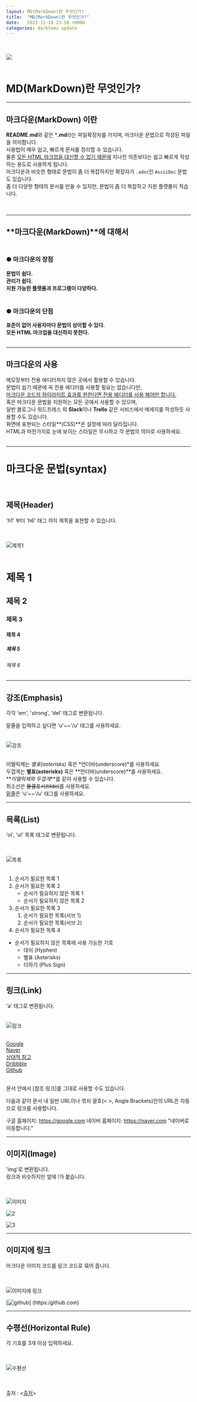```yaml
---
layout: MD(MarkDown)란 무엇인가?
title:  "MD(MarkDown)란 무엇인가?"
date:   2022-11-18 23:58 +0900
categories: darktemi update
---
```


<br><br>
<img src = "https://upload.wikimedia.org/wikipedia/commons/thumb/4/48/Markdown-mark.svg/300px-Markdown-mark.svg.png"><br><br>


# MD(MarkDown)란 무엇인가?<br>

---
## **마크다운(MarkDown)** 이란<Br>

**README.md**와 같은 ***.md**라는 파일확장자를 가지며, 마크다운 문법으로 작성된 파일을 의미합니다.<Br>
사용법이 매우 쉽고, 빠르게 문서를 정리할 수 있습니다.<br>
물론 <u>모든 HTML 마크업을 대신할 수 없기 때문에</u> 지나친 의존보다는 쉽고 빠르게 작성하는 용도로 사용하게 됩니다.<br>
마크다운과 비슷한 형태로 문법이 좀 더 복잡하지만 확장자가 `.adoc`인 `AsciiDoc` 문법도 있습니다.<br>
좀 더 다양한 형태의 문서를 만들 수 있지만, 문법이 좀 더 복잡하고 지원 플랫폼이 적습니다.<br><br><br>

---
## **마크다운(MarkDown)**에 대해서<br><br>

### **● 마크다운의 장점**<br>


**문법이 쉽다.**<br>
**관리가 쉽다.**<br>
**지원 가능한 플랫폼과 프로그램이 다양하다.**<br><br>

### **● 마크다운의 단점**<br>

**표준이 없어 사용자마다 문법이 상이할 수 있다.**<Br>
**모든 HTML 마크업을 대신하지 못한다.**<br><br>

---
## 마크다운의 사용<Br>

메모장부터 전용 에디터까지 많은 곳에서 활용할 수 있습니다.<br>
문법이 쉽기 때문에 꼭 전용 에디터를 사용할 필요는 없습니다만,<br>
<u>마크다운 코드의 하이라이트 효과를 원한다면 전용 에디터를 사용 해야만 합니다.</u><Br>
혹은 마크다운 문법을 지원하는 모든 곳에서 사용할 수 있으며,<br>
일반 블로그나 워드프레스 외 **Slack**이나 **Trello** 같은 서비스에서 메세지를 작성하듯 사용할 수도 있습니다.<br>
화면에 표현되는 스타일**(CSS)**은 설정에 따라 달라집니다.<br>
HTML과 마찬가지로 눈에 보이는 스타일은 무시하고 각 문법의 의미로 사용하세요.<br><br>

---
# 마크다운 문법(syntax)<br><br>

## 제목(Header)<br>

'h1' 부터 'h6' 태그 까지 제목을 표현할 수 있습니다.<br><br><br>

![제목1][title]<br><br>

# 제목 1
## 제목 2
### 제목 3
#### 제목 4
##### 제목 5
###### 제목 6

---
## 강조(Emphasis)<br>

각각 'em', 'strong', 'del' 태그로 변환됩니다.

밑줄을 입력하고 싶다면 'u'~~'/u' 태그를 사용하세요.<br><br><br>
![강조][Emphasis]<br><br>

이텔릭체는 *별표(asterisks)* 혹은 *언더바(underscore)*를 사용하세요.<br>
두껍게는 **별표(asterisks)** 혹은 **언더바(underscore)**를 사용하세요.<br>
**_이텔릭체와 두껍게_**를 같이 사용할 수 있습니다.<br>
취소선은 ~~물결표시(tilde)~~를 사용하세요.<br>
<U>밑줄</u>은 'u'~~'/u' 태그를 사용하세요.<br>

---
## 목록(List)<br>

'ol', 'ul' 목록 태그로 변환됩니다.<br><br><br>

![목록][List]<br><Br>

1. 순서가 필요한 목록 1
1. 순서가 필요한 목록 2
    - 순서가 필요하지 않은 목록 1
    - 순서가 필요하지 않은 목록 2
1. 순서가 필요한 목록 3
    1. 순서가 필요한 목록(서브 1)
    1. 순서가 필요한 목록(서브 2)
1. 순서가 필요한 목록 4

- 순서가 필요하지 않은 목록에 사용 가능한 기호
    - 대쉬 (Hyphen)
    * 별표 (Asterisks)
    + 더하기 (Plus Sign)

---
## 링크(Link)<br>

'a' 태그로 변환됩니다.<br><br><br>
![링크][Link]<br><Br>

[Google][google]<br>
[Naver][naver]<br>
[상대적 참고][상대적 참고]<br>
[Dribbble][dribbble link]<br>
[Github][1]<br><br>

문서 안에서 [참조 링크]를 그대로 사용할 수도 있습니다.

다음과 같이 문서 내 일반 URL이나 꺾쇠 괄호(< >, Angle Brackets)안의 URL은 자동으로 링크를 사용합니다.

구글 홈페이지: <https://google.com>
네이버 홈페이지: <https://naver.com> "네이버로 이동합니다."

---

## 이미지(Image)<br>

'img'로 변환됩니다.<br>
링크과 비슷하지만 앞에 !가 붙습니다.<br><br><br>

![이미지][이미지]<br>

![2][사진1]

![3][사진2]

---
## 이미지에 링크<br>

마크다운 이미지 코드를 링크 코드로 묶어 줍니다.<br><br><br>

![이미지에 링크][이미지에 링크]

[![github](https://cdn-icons-png.flaticon.com/512/25/25231.png)]
(https:/github.com)

---
## 수평선(Horizontal Rule)<br>

각 기호를 3개 이상 입력하세요.<br><br><br>

![수평선][수평선]<br><br><Br>



출처 : <[출처]>









[title]: https://user-images.githubusercontent.com/115456181/202827126-091a46ef-18f4-4676-8438-7985db27523c.jpg

[Emphasis]: https://user-images.githubusercontent.com/115456181/202827107-15d4b82c-c05c-42d6-a311-f034871c8b31.jpg
[List]: https://user-images.githubusercontent.com/115456181/202827110-99229150-55ab-40bb-a7c9-88c3b7f9c457.jpg
[Link]: https://user-images.githubusercontent.com/115456181/202827109-957ddd90-cb5b-4300-aa97-1ec4365ed550.jpg
[google]: https://google.com
[naver]: https://naver.com
[상대적 참고]: ../users/login
[Dribbble link]: https://dribbble.com
[1]: https://github.com
[이미지]: https://user-images.githubusercontent.com/115456181/202827119-5ee6b3c5-d77f-477f-9847-a77d3194ec42.jpg
[사진1]: https://user-images.githubusercontent.com/115456181/202846393-f6dee840-da9a-4167-8edc-4dbffe607a2c.jpg
[사진2]: https://user-images.githubusercontent.com/115456181/202846395-b74e32d1-90d5-40e3-b591-df1abde07a00.jpg
[이미지에 링크]: https://user-images.githubusercontent.com/115456181/202827121-43313be1-d9b4-4cc9-88a3-7d66ed4cacdf.jpg
[수평선]: https://user-images.githubusercontent.com/115456181/202827113-8dd34a3f-4def-47cd-8323-c7c9d38c84d1.jpg
[출처]: ttps://heropy.blog/2017/09/30/markdown
